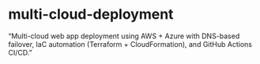 # multi-cloud-deployment
“Multi-cloud web app deployment using AWS + Azure with DNS-based failover, IaC automation (Terraform + CloudFormation), and GitHub Actions CI/CD.”
